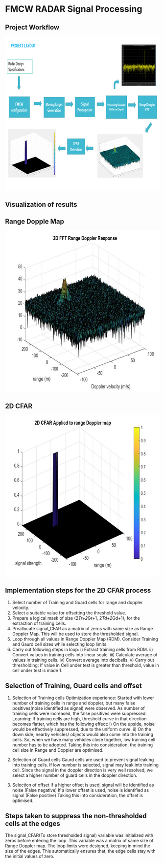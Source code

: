 # FMCW RADAR Signal Processing

## Project Workflow
<img src="media/project_flow.png" width="884" height="502" />

## Visualization of results

## Range Dopple Map

<img src="media/2DFFTRangeDopplerMap.jpg" width="700" height="525" />

## 2D CFAR

<img src="media/2DCFAR.jpg" width="700" height="525" />

## Implementation steps for the 2D CFAR process

1. Select number of Training and Guard cells for range and doppler velocity.
2. Select a suitable value for offsetting the threshold value.
3. Prepare a logical mask of size (2*Tr+2*Gr+1, 2*Td+2*Gd+1), for the extraction of training cells.
4. Preallocate signal_CFAR as a matrix of zeros with same size as Range Doppler Map. This will be used to store the thresholded signal.
5. Loop through all values in Range Doppler Map (RDM). Consider Training and Gaurd cell sizes while selecting loop limits.
6. Carry out following steps in loop:
	i) Extract training cells from RDM.
	ii) Convert values in training cells into linear scale.
	iii) Calculate average of values in training cells.
	iv) Convert average into decibells.
	v) Carry out thresholding: If value in Cell under test is greater than threshold, value in cell under test is made 1.

## Selection of Training, Guard cells and offset

1. Selection of Training cells
Optimization experience: 
Started with lower number of training cells in range and doppler, but many false positives(noise identified as signal) were observed.
As number of training cells were increased, the false positives were suppressed.
Learning:
If training cells are high, threshold curve in that direction becomes flatter, which has the following effect:
	i) On the upside, noise would be effectively suppressed, due to the uniform curve.
	ii) On the down side, nearby vehicles/ objects would also come into the training cells.
So, when we have many vehicles close together, low training cell number has to be adopted.
Taking this into consideration, the training cell size in Range and Doppler are optimised.

2. Selection of Guard cells
Gaurd cells are used to prevent signal leaking into training cells.
If low number is selected, signal may leak into training cell.
Since the signal in the doppler direction is very well resolved, we select a higher number of guard cells in the doppler direction.

3. Selection of offset
If a higher offset is used, signal will be identified as noise (False negative)
If a lower offset is used, noise is identified as signal (False positive)
Taking this into consideration, the offset is optimised.

## Steps taken to suppress the non-thresholded cells at the edges

The signal_CFAR(To store thresholded signal) variable was initialized with zeros before entering the loop.
This variable was a matrix of same size of Range Doppler map.
The loop limits were designed, keeping in mind the size of the edges.
This automatically ensures that, the edge cells stay with the initial values of zero.
